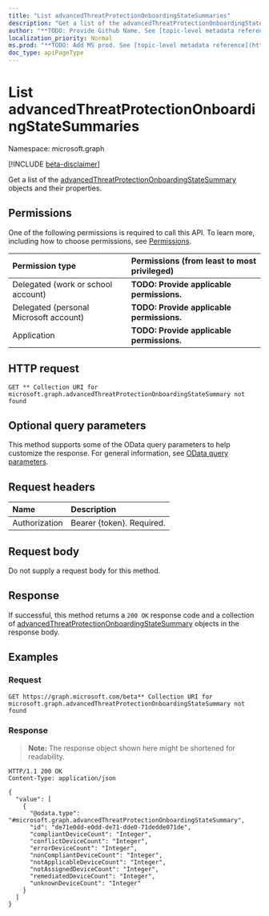 ```yaml
---
title: "List advancedThreatProtectionOnboardingStateSummaries"
description: "Get a list of the advancedThreatProtectionOnboardingStateSummary objects and their properties."
author: "**TODO: Provide Github Name. See [topic-level metadata reference](https://msgo.azurewebsites.net/add/document/guidelines/metadata.html#topic-level-metadata)**"
localization_priority: Normal
ms.prod: "**TODO: Add MS prod. See [topic-level metadata reference](https://msgo.azurewebsites.net/add/document/guidelines/metadata.html#topic-level-metadata)**"
doc_type: apiPageType
---
```


# List advancedThreatProtectionOnboardingStateSummaries
Namespace: microsoft.graph

[!INCLUDE [beta-disclaimer](../../includes/beta-disclaimer.md)]

Get a list of the [advancedThreatProtectionOnboardingStateSummary](../resources/advancedthreatprotectiononboardingstatesummary.md) objects and their properties.

## Permissions
One of the following permissions is required to call this API. To learn more, including how to choose permissions, see [Permissions](/graph/permissions-reference).

|Permission type|Permissions (from least to most privileged)|
|:---|:---|
|Delegated (work or school account)|**TODO: Provide applicable permissions.**|
|Delegated (personal Microsoft account)|**TODO: Provide applicable permissions.**|
|Application|**TODO: Provide applicable permissions.**|

## HTTP request

<!-- {
  "blockType": "ignored"
}
-->
``` http
GET ** Collection URI for microsoft.graph.advancedThreatProtectionOnboardingStateSummary not found
```

## Optional query parameters
This method supports some of the OData query parameters to help customize the response. For general information, see [OData query parameters](/graph/query-parameters).

## Request headers
|Name|Description|
|:---|:---|
|Authorization|Bearer {token}. Required.|

## Request body
Do not supply a request body for this method.

## Response

If successful, this method returns a `200 OK` response code and a collection of [advancedThreatProtectionOnboardingStateSummary](../resources/advancedthreatprotectiononboardingstatesummary.md) objects in the response body.

## Examples

### Request
<!-- {
  "blockType": "request",
  "name": "list_advancedthreatprotectiononboardingstatesummary"
}
-->
``` http
GET https://graph.microsoft.com/beta** Collection URI for microsoft.graph.advancedThreatProtectionOnboardingStateSummary not found
```


### Response
>**Note:** The response object shown here might be shortened for readability.
<!-- {
  "blockType": "response",
  "truncated": true,
  "@odata.type": "Collection(microsoft.graph.advancedThreatProtectionOnboardingStateSummary)"
}
-->
``` http
HTTP/1.1 200 OK
Content-Type: application/json

{
  "value": [
    {
      "@odata.type": "#microsoft.graph.advancedThreatProtectionOnboardingStateSummary",
      "id": "de71e0dd-e0dd-de71-dde0-71dedde071de",
      "compliantDeviceCount": "Integer",
      "conflictDeviceCount": "Integer",
      "errorDeviceCount": "Integer",
      "nonCompliantDeviceCount": "Integer",
      "notApplicableDeviceCount": "Integer",
      "notAssignedDeviceCount": "Integer",
      "remediatedDeviceCount": "Integer",
      "unknownDeviceCount": "Integer"
    }
  ]
}
```

